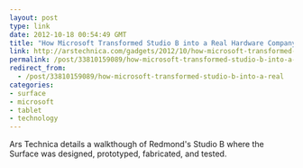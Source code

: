 ```yaml
---
layout: post
type: link
date: 2012-10-18 00:54:49 GMT
title: "How Microsoft Transformed Studio B into a Real Hardware Company"
link: http://arstechnica.com/gadgets/2012/10/how-microsoft-transformed-studio-b-into-a-real-hardware-company/
permalink: /post/33810159089/how-microsoft-transformed-studio-b-into-a-real
redirect_from: 
  - /post/33810159089/how-microsoft-transformed-studio-b-into-a-real
categories:
- surface
- microsoft
- tablet
- technology
---
```

<p>Ars Technica details a walkthough of Redmond's Studio B where the Surface was designed, prototyped, fabricated, and tested.</p>